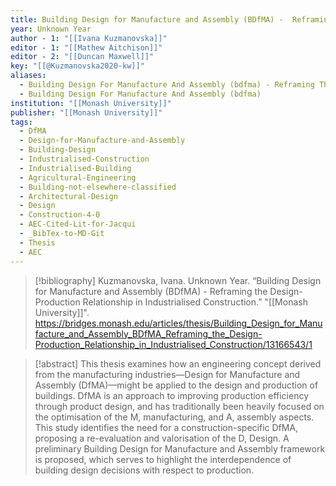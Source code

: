 ```yaml
---
title: Building Design for Manufacture and Assembly (BDfMA) -  Reframing the Design-Production Relationship in Industrialised Construction
year: Unknown Year
author - 1: "[[Ivana Kuzmanovska]]"
editor - 1: "[[Mathew Aitchison]]"
editor - 2: "[[Duncan Maxwell]]"
key: "[[@Kuzmanovska2020-kw]]"
aliases:
  - Building Design For Manufacture And Assembly (bdfma) - Reframing The Design-Production Relationship In Industrialised Construction
  - Building Design For Manufacture And Assembly (bdfma)
institution: "[[Monash University]]"
publisher: "[[Monash University]]"
tags:
  - DfMA
  - Design-for-Manufacture-and-Assembly
  - Building-Design
  - Industrialised-Construction
  - Industrialised-Building
  - Agricultural-Engineering
  - Building-not-elsewhere-classified
  - Architectural-Design
  - Design
  - Construction-4-0
  - AEC-Cited-Lit-for-Jacqui
  - _BibTex-to-MD-Git
  - Thesis
  - AEC
---
```


> [!bibliography]
> Kuzmanovska, Ivana. Unknown Year. “Building Design for Manufacture and Assembly (BDfMA) -  Reframing the Design-Production Relationship in Industrialised Construction.” "[[Monash University]]". https://bridges.monash.edu/articles/thesis/Building_Design_for_Manufacture_and_Assembly_BDfMA_Reframing_the_Design-Production_Relationship_in_Industrialised_Construction/13166543/1

> [!abstract]
> This thesis examines how an engineering concept derived from the manufacturing industries—Design for Manufacture and Assembly (DfMA)—might be applied to the design and production of buildings. DfMA is an approach to improving production efficiency through product design, and has traditionally been heavily focused on the optimisation of the M, manufacturing, and A, assembly aspects. This study identifies the need for a construction-specific DfMA, proposing a re-evaluation and valorisation of the D, Design. A preliminary Building Design for Manufacture and Assembly framework is proposed, which serves to highlight the interdependence of building design decisions with respect to production.